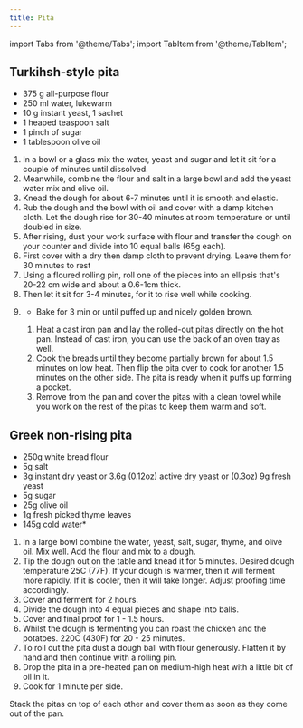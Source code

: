 ```yaml
---
title: Pita
---
```


import Tabs from '@theme/Tabs';
import TabItem from '@theme/TabItem';

## Turkihsh-style pita

- 375 g all-purpose flour
- 250 ml water, lukewarm
- 10 g instant yeast, 1 sachet
- 1 heaped teaspoon salt
- 1 pinch of sugar
- 1 tablespoon olive oil

1. In a bowl or a glass mix the water, yeast and sugar and let it sit for a couple of minutes until dissolved.
1. Meanwhile, combine the flour and salt in a large bowl and add the yeast water mix and olive oil.
1. Knead the dough for about 6-7 minutes until it is smooth and elastic.
1. Rub the dough and the bowl with oil and cover with a damp kitchen cloth. Let the dough rise for 30-40 minutes at room temperature or until doubled in size.
1. After rising, dust your work surface with flour and transfer the dough on your counter and divide into 10 equal balls (65g each).
1. First cover with a dry then damp cloth to prevent drying. Leave them for 30 minutes to rest
1. Using a floured rolling pin, roll one of the pieces into an ellipsis that's 20-22 cm wide and about a 0.6-1cm thick.
1. Then let it sit for 3-4 minutes, for it to rise well while cooking.
1. <Tabs>
   <TabItem value="oven" label="Oven" default>
   <ul>
   <li>Bake for 3 min or until puffed up and nicely golden brown.</li>
   </ul>
   </TabItem>
    <TabItem value="pan" label="Pan">
   <ol>
     <li>Heat a cast iron pan and lay the rolled-out pitas directly on the hot pan. Instead of cast iron, you can use the back of an oven tray as well.</li>
     <li>Cook the breads until they become partially brown for about 1.5 minutes on low heat. Then flip the pita over to cook for another 1.5 minutes on the other side. The pita is ready when it puffs up forming a pocket.</li>
     <li>Remove from the pan and cover the pitas with a clean towel while you work on the rest of the pitas to keep them warm and soft.</li>
   </ol>
   </TabItem>
   </Tabs>

## Greek non-rising pita

- 250g white bread flour
- 5g salt
- 3g instant dry yeast or 3.6g (0.12oz) active dry yeast or (0.3oz) 9g fresh yeast
- 5g sugar
- 25g olive oil
- 1g fresh picked thyme leaves
- 145g cold water*

1. In a large bowl combine the water, yeast, salt, sugar, thyme, and olive oil. Mix well. Add the flour and mix to a dough.
1. Tip the dough out on the table and knead it for 5 minutes. Desired dough temperature 25C (77F). If your dough is warmer, then it will ferment more rapidly. If it is cooler, then it will take longer. Adjust proofing time accordingly.
1. Cover and ferment for 2 hours.
1. Divide the dough into 4 equal pieces and shape into balls.
1. Cover and final proof for 1 - 1.5 hours.
1. Whilst the dough is fermenting you can roast the chicken and the potatoes. 220C (430F) for 20 - 25 minutes.
1. To roll out the pita dust a dough ball with flour generously. Flatten it by hand and then continue with a rolling pin.
1. Drop the pita in a pre-heated pan on medium-high heat with a little bit of oil in it.
1. Cook for 1 minute per side.

Stack the pitas on top of each other and cover them as soon as they come out of the pan.
